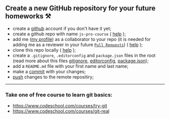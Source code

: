 Create a new GitHub repository for your future homeworks ⚒
---
- create a [github](https://github.com/) account if you don't have it yet;
- create a github repo with name `js-pro-course` ( [help](https://help.github.com/articles/create-a-repo/) );
- add me ([my profile](https://github.com/tr3v3r)) as a collaborator to your repo (it is needed for adding me as a reviewer in your future [`Pull Requests`](https://help.github.com/articles/about-pull-requests/)) ( [help](https://help.github.com/articles/inviting-collaborators-to-a-personal-repository/) );
- clone this repo locally ( [help](https://help.github.com/articles/cloning-a-repository/) );
- create a `.gitignore`, `.editorconfig` and `package.json` files in the root (read more about this files [gitignore](https://git-scm.com/docs/gitignore), [editorconfig](https://editorconfig.org/), [package.json](https://docs.npmjs.com/files/package.json));
- add a `README.md` file with your first name and last name;
- make a [commit](https://git-scm.com/docs/git-commit) with your changes;
- [push](https://git-scm.com/docs/git-push) changes to the remote repositiry;
---
### Take one of free course to learn git basics:
- https://www.codeschool.com/courses/try-git
- https://www.codeschool.com/courses/git-real
